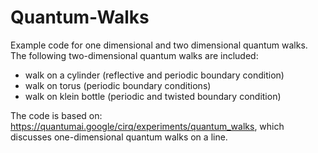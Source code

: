 # Quantum-Walks

Example code for one dimensional and two dimensional quantum walks. The following two-dimensional quantum walks are included:
- walk on a cylinder (reflective and periodic boundary condition)
- walk on torus (periodic boundary conditions)
- walk on klein bottle (periodic and twisted boundary condition)

The code is based on: https://quantumai.google/cirq/experiments/quantum_walks, which discusses one-dimensional quantum walks on a line.
